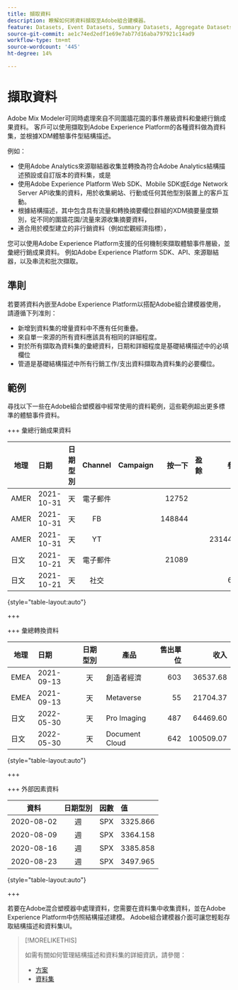 ```yaml
---
title: 擷取資料
description: 瞭解如何將資料擷取至Adobe組合建模器。
feature: Datasets, Event Datasets, Summary Datasets, Aggregate Datasets
source-git-commit: ae1c74ed2edf1e69e7ab77d16aba797921c14ad9
workflow-type: tm+mt
source-wordcount: '445'
ht-degree: 14%

---
```



# 擷取資料

Adobe Mix Modeler可同時處理來自不同圍牆花園的事件層級資料和彙總行銷成果資料。 客戶可以使用擷取到Adobe Experience Platform的各種資料做為資料集，並根據XDM體驗事件型結構描述。

例如：

* 使用Adobe Analytics來源聯結器收集並轉換為符合Adobe Analytics結構描述預設或自訂版本的資料集，或是
* 使用Adobe Experience Platform Web SDK、Mobile SDK或Edge Network Server API收集的資料，用於收集網站、行動或任何其他型別裝置上的客戶互動。
* 根據結構描述，其中包含具有流量和轉換摘要欄位群組的XDM摘要量度類別，從不同的圍牆花園/流量來源收集摘要資料，
* 適合用於模型建立的非行銷資料（例如宏觀經濟指標），

您可以使用Adobe Experience Platform支援的任何機制來擷取體驗事件層級，並彙總行銷成果資料。 例如Adobe Experience Platform SDK、API、來源聯結器，以及串流和批次擷取。


## 準則

若要將資料內嵌至Adobe Experience Platform以搭配Adobe組合建模器使用，請遵循下列准則：

* 新增到資料集的增量資料中不應有任何重疊。
* 來自單一來源的所有資料應該具有相同的詳細程度。
* 對於所有擷取為資料集的彙總資料，日期和詳細程度是基礎結構描述中的必填欄位
* 管道是基礎結構描述中所有行銷工作/支出資料擷取為資料集的必要欄位。


## 範例

尋找以下一些在Adobe組合塑模器中經常使用的資料範例，這些範例超出更多標準的體驗事件資料。

+++ 彙總行銷成果資料

| 地理 | 日期 | 日期型別 | Channel | Campaign | 按一下 | 盈餘 | 參與 | 曝光 | 開啟 | 已擁有 | 已傳送 |
|---|:--|---|:---:|---|--:|---|--:|---|---|---|--:|
| AMER | 2021-10-31 | 天 | 電子郵件 | | 12752 | | | | | | 1132945 |
| AMER | 2021-10-31 | 天 | FB | | 148844 | | | | | | |
| AMER | 2021-10-31 | 天 | YT | | | | 2314452 | | | | |
| 日文 | 2021-10-21 | 天 | 電子郵件 | | 21089 | | | | | | 3283626 |
| 日文 | 2021-10-21 | 天 | 社交 | | | | 621 | | | | |

{style="table-layout:auto"}

+++

+++ 彙總轉換資料

| 地理 | 日期 | 日期型別 | 產品 | 售出單位 | 收入 |
|---|:---|:---:|---|--:|--:|
| EMEA | 2021-09-13 | 天 | 創造者經濟 | 603 | 36537.68 |
| EMEA | 2021-09-13 | 天 | Metaverse | 55 | 21704.37 |
| 日文 | 2022-05-30 | 天 | Pro Imaging | 487 | 64469.60 |
| 日文 | 2022-05-30 | 天 | Document Cloud | 642 | 100509.07 |

{style="table-layout:auto"}

+++

+++ 外部因素資料

| 資料 | 日期型別 | 因數 | 值 |
|---|:---:|:---:|:---|
| 2020-08-02 | 週 | SPX | 3325.866 |
| 2020-08-09 | 週 | SPX | 3364.158 |
| 2020-08-16 | 週 | SPX | 3385.858 |
| 2020-08-23 | 週 | SPX | 3497.965 |

{style="table-layout:auto"}

+++

若要在Adobe混合塑模器中處理資料，您需要在資料集中收集資料，並在Adobe Experience Platform中仿照結構描述建模。 Adobe組合建模器介面可讓您輕鬆存取結構描述和資料集UI。

>[!MORELIKETHIS]
>
>如需有關如何管理結構描述和資料集的詳細資訊，請參閱：
>
>* [方案](schemas.md)
>* [資料集](datasets.md)
